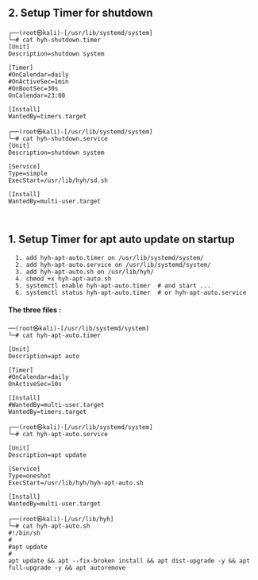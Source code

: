 ## 2. Setup Timer for shutdown

```
┌──(root㉿kali)-[/usr/lib/systemd/system]
└─# cat hyh-shutdown.timer     
[Unit]
Description=shutdown system

[Timer]
#OnCalendar=daily
#OnActiveSec=1min
#OnBootSec=30s
OnCalendar=23:00

[Install]
WantedBy=timers.target
```
   
```   
┌──(root㉿kali)-[/usr/lib/systemd/system]
└─# cat hyh-shutdown.service 
[Unit]
Description=shutdown system

[Service]
Type=simple
ExecStart=/usr/lib/hyh/sd.sh

[Install]
WantedBy=multi-user.target



```



## 1. Setup Timer for apt auto update on startup

```
  1. add hyh-apt-auto.timer on /usr/lib/systemd/system/
  2. add hyh-apt-auto.service on /usr/lib/systemd/system/
  3. add hyh-apt-auto.sh on /usr/lib/hyh/
  4. chmod +x hyh-apt-auto.sh
  5. systemctl enable hyh-apt-auto.timer  # and start ...
  6. systemctl status hyh-apt-auto.timer  # or hyh-apt-auto.service
```
#### The three files :
```
──(root㉿kali)-[/usr/lib/systemd/system]
└─# cat hyh-apt-auto.timer 

[Unit]
Description=apt auto

[Timer]
#OnCalendar=daily
OnActiveSec=10s

[Install]
#WantedBy=multi-user.target
WantedBy=timers.target
```

```                                                                                                                                                   
┌──(root㉿kali)-[/usr/lib/systemd/system]
└─# cat hyh-apt-auto.service 

[Unit]
Description=apt update

[Service]
Type=oneshot
ExecStart=/usr/lib/hyh/hyh-apt-auto.sh

[Install]
WantedBy=multi-user.target
```

```
┌──(root㉿kali)-[/usr/lib/hyh]
└─# cat hyh-apt-auto.sh     
#!/bin/sh
#
#apt update
#
apt update && apt --fix-broken install && apt dist-upgrade -y && apt full-upgrade -y && apt autoremove
```
